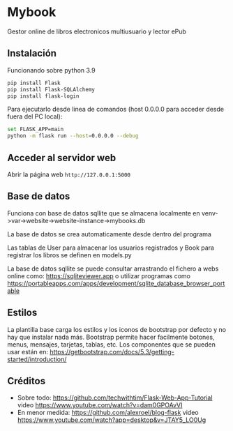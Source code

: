 # Mybook
Gestor online de libros electronicos multiusuario y lector ePub

## Instalación
Funcionando sobre python 3.9

```bash
pip install Flask
pip install Flask-SQLAlchemy
pip install flask-login
```

Para ejecutarlo desde linea de comandos (host 0.0.0.0 para acceder desde fuera del PC local):
```bash
set FLASK_APP=main
python -m flask run --host=0.0.0.0 --debug
```
## Acceder al servidor web
Abrir la página web `http://127.0.0.1:5000`

## Base de datos
Funciona con base de datos sqllite que se almacena localmente en venv->var->website->website-instance->mybooks.db

La base de datos se crea automaticamente desde dentro del programa

Las tablas de User para almacenar los usuarios registrados y Book para registrar los libros se definen en models.py

La base de datos sqllite se puede consultar arrastrando el fichero a webs online como: https://sqliteviewer.app
o utilizar programas como https://portableapps.com/apps/development/sqlite_database_browser_portable

## Estilos
La plantilla base carga los estilos y los iconos de bootstrap por defecto y no hay que instalar nada más.
Bootstrap permite hacer facilmente botones, menus, mensajes, tarjetas, tablas, etc. Los componentes que se pueden usar están en:
https://getbootstrap.com/docs/5.3/getting-started/introduction/

## Créditos

* Sobre todo: https://github.com/techwithtim/Flask-Web-App-Tutorial video https://www.youtube.com/watch?v=dam0GPOAvVI
* En menor medida: https://github.com/alexroel/blog-flask video https://www.youtube.com/watch?app=desktop&v=JTAY5_LO0Ug
